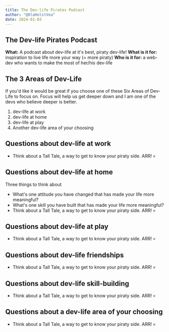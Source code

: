 ```yaml
---
title: The Dev-life Pirates Podcast
author: "@OlaHolstVea"
date: 2024-01-03
---
```







## The Dev-life Pirates Podcast

**What:** A podcast about dev-life at it's best, piraty dev-life!
**What is it for:** inspiration to live life more your way (= more piraty)
**Who is it for:** a web-dev who wants to make the most of her/his dev-life




## The 3 Areas of Dev-Life

If you'd like it would be great if you choose one of these Six Areas of Dev-Life to focus on. Focus will help us get deeper down and I am one of the devs who believe deeper is better.


1. dev-life at work
2. dev-life at home
3. dev-life at play
4. Another dev-life area of your choosing


## Questions about dev-life at work


- Think about a Tall Tale, a way to get to know your piraty side. ARR! 💀


## Questions about dev-life at home

Three things to think about
- What's one attitude you have changed that has made your life more meaningful?
- What's one skill you have built that has made your life more meaningful?
- Think about a Tall Tale, a way to get to know your piraty side. ARR! 💀

## Questions about dev-life at play


- Think about a Tall Tale, a way to get to know your piraty side. ARR! 💀

## Questions about dev-life friendships


- Think about a Tall Tale, a way to get to know your piraty side. ARR! 💀

## Questions about dev-life skill-building


- Think about a Tall Tale, a way to get to know your piraty side. ARR! 💀

## Questions about a dev-life area of your choosing


- Think about a Tall Tale, a way to get to know your piraty side. ARR! 💀